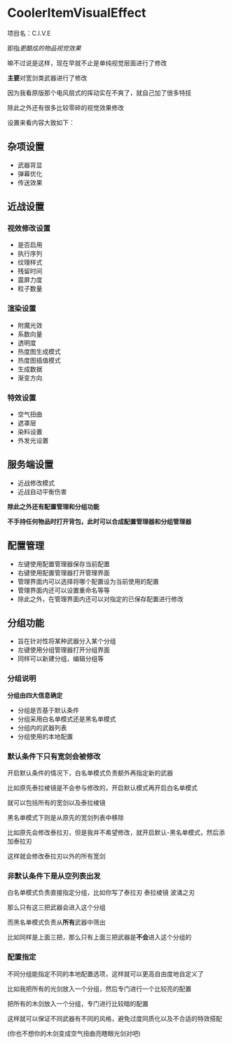 # CoolerItemVisualEffect
项目名：C.I.V.E

即指*更酷炫的物品视觉效果*

嘛不过说是这样，现在早就不止是单纯视觉层面进行了修改

**主要**对宽剑类武器进行了修改

因为我看原版那个电风扇式的挥动实在不爽了，就自己加了很多特技

除此之外还有很多比较零碎的视觉效果修改

设置来看内容大致如下：

## 杂项设置
- 武器背显
- 弹幕优化
- 传送效果

## 近战设置

### 视效修改设置
- 是否启用
- 执行序列
- 纹理样式
- 残留时间
- 震屏力度
- 粒子数量

### 渲染设置
- 附魔光效
- 系数向量
- 透明度
- 热度图生成模式
- 热度图插值模式
- 生成数据
- 渐变方向

### 特效设置
- 空气扭曲
- 遮罩层
- 染料设置
- 外发光设置

## 服务端设置
- 近战修改模式
- 近战自动平衡伤害

**除此之外还有配置管理和分组功能**

**不手持任何物品时打开背包，此时可以合成配置管理器和分组管理器**

## 配置管理
- 左键使用配置管理器保存当前配置
- 右键使用配置管理器打开管理界面
- 管理界面内可以选择将哪个配置设为当前使用的配置
- 管理界面内还可以设置重命名等等
- 除此之外，在管理界面内还可以对指定的已保存配置进行修改

## 分组功能
- 旨在针对性将某种武器分入某个分组
- 左键使用分组管理器打开分组界面
- 同样可以新建分组，编辑分组等
### 分组说明
**分组由四大信息确定**
- 分组是否基于默认条件
- 分组采用白名单模式还是黑名单模式
- 分组内的武器列表
- 分组使用的本地配置

### 默认条件下只有宽剑会被修改

开启默认条件的情况下，白名单模式负责额外再指定新的武器

比如原先泰拉棱镜是不会参与修改的，开启默认模式再开启白名单模式

就可以包括所有的宽剑以及泰拉棱镜

黑名单模式下则是从原先的宽剑列表中移除

比如原先会修改泰拉刃，但是我并不希望修改，就开启默认-黑名单模式，然后添加泰拉刃

这样就会修改泰拉刃以外的所有宽剑

### 非默认条件下是从空列表出发

白名单模式负责直接指定分组，比如你写了泰拉刃 泰拉棱镜 波涌之刃

那么只有这三把武器会进入这个分组

而黑名单模式负责从**所有**武器中筛出

比如同样是上面三把，那么只有上面三把武器是**不会**进入这个分组的

### 配置指定
不同分组能指定不同的本地配置选项，这样就可以更高自由度地自定义了

比如我把所有的光剑放入一个分组，然后专门进行一个比较亮的配置

把所有的木剑放入一个分组，专门进行比较暗的配置

这样就可以保证不同武器有不同的风格，避免过度同质化以及不合适的特效搭配

(你也不想你的木剑变成空气扭曲亮瞎眼光剑对吧)
